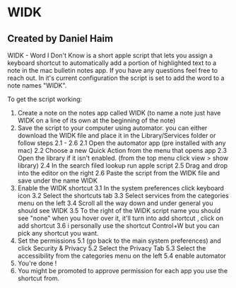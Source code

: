 # WIDK
## Created by Daniel Haim

WIDK - Word I Don't Know is a short apple script that lets you assign a keyboard shortcut to automatically add a portion of highlighted text to a note in the mac bulletin notes app.
If you have any questions feel free to reach out. In it's current configuration the script is set to add the word to a note names "WIDK". 


To get the script working:
1. Create a note on the notes app called WIDK (to name a note just have WIDK on a line of its own at the beginning of the note)
2. Save the script to your computer using automator. 
you can either download the WIDK file and place it in the Library/Services folder or follow steps 2.1 - 2.6
  2.1 Open the automator app (pre installed with any mac)
  2.2 Choose a new Quick Action from the menu that opens app
  2.3 Open the library if it isn't enabled. (from the top menu click view > show library)
  2.4 In the search filed lookup run apple script
  2.5 Drag and drop into the editor on the right
  2.6 Paste the script from the WIDK file and save under the name WIDK 
3. Enable the WIDK shortcut 
  3.1 In the system preferences click keyboard icon 
  3.2 Select the shortcuts tab
  3.3 Select services from the categories menu on the left
  3.4 Scroll all the way down and under general you should see WIDK
  3.5 To the right of the WIDK script name you should see "none" when you hover over it, it'll turn into add shortcut , click on add shortcut
  3.6 i personally use the shortcut Control+W but you can pick any shortcut you want.
5. Set the permissions
  5.1 (go back to the main system preferences) and click Security & Privacy 
  5.2 Select the Privacy Tab 
  5.3 Select the accessibility from the categories menu on the left
  5.4 enable automator
7. You're done !
8. You might be promoted to approve permission for each app you use the shortcut from.


